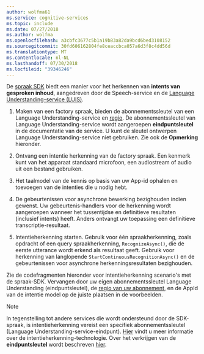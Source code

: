 ```yaml
---
author: wolfma61
ms.service: cognitive-services
ms.topic: include
ms.date: 07/27/2018
ms.author: wolfma
ms.openlocfilehash: a3cbfc3677c5b1a19b83a82da9bcd6bed3108152
ms.sourcegitcommit: 30fd606162804fe8ceaccbca057a6d3f8c4dd56d
ms.translationtype: MT
ms.contentlocale: nl-NL
ms.lasthandoff: 07/30/2018
ms.locfileid: "39346246"
---
```

<!-- N.B. no header, language-agnostic -->

De [spraak SDK](~/articles/cognitive-services/speech-service/speech-sdk.md) biedt een manier voor het herkennen van **intents van gesproken inhoud**, aangedreven door de Speech-service en de [Language Understanding-service (LUIS)](https://luis.ai).

1. Maken van een factory spraak, bieden de abonnementssleutel van een Language Understanding-service en [regio](~/articles/cognitive-services/speech-service/regions.md#regions-for-intent-recognition). De abonnementssleutel van Language Understanding-service wordt aangeroepen **eindpuntsleutel** in de documentatie van de service. U kunt de sleutel ontwerpen Language Understanding-service niet gebruiken. Zie ook de **Opmerking** hieronder.

1. Ontvang een intentie herkenning van de factory spraak. Een kenmerk kunt van het apparaat standaard microfoon, een audiostream of audio uit een bestand gebruiken.

1. Het taalmodel van de kennis op basis van uw App-id ophalen en toevoegen van de intenties die u nodig hebt. 

1. De gebeurtenissen voor asynchrone bewerking bezighouden indien gewenst. Uw gebeurtenis-handlers voor de herkenning wordt aangeroepen wanneer het tussentijdse en definitieve resultaten (inclusief intents) heeft. Anders ontvangt uw toepassing een definitieve transcriptie-resultaat.

1. Intentieherkenning starten. Gebruik voor één spraakherkenning, zoals opdracht of een query spraakherkenning, `RecognizeAsync()`, die de eerste utterance wordt erkend als resultaat geeft. Gebruik voor herkenning van langlopende `StartContinuousRecognitionAsync()` en de gebeurtenissen voor asynchrone herkenningsresultaten bezighouden.

Zie de codefragmenten hieronder voor intentieherkenning scenario's met de spraak-SDK. Vervangen door uw eigen abonnementssleutel Language Understanding (eindpuntsleutel), de [regio van uw abonnement](~/articles/cognitive-services/speech-service/regions.md#regions-for-intent-recognition), en de AppId van de intentie model op de juiste plaatsen in de voorbeelden.

> [!NOTE]
> In tegenstelling tot andere services die wordt ondersteund door de SDK-spraak, is intentieherkenning vereist een specifiek abonnementssleutel (Language Understanding-service-eindpunt). [Hier](https://www.luis.ai) vindt u meer informatie over de intentieherkenning-technologie. Over het verkrijgen van de **eindpuntsleutel** wordt beschreven [hier](https://docs.microsoft.com/en-us/azure/cognitive-services/LUIS/luis-how-to-azure-subscription#create-luis-endpoint-key).
